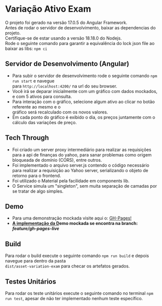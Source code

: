 # Variação Ativo Exam

O projeto foi gerado na versão 17.0.5 do Angular Framework.<br/>
Antes de rodar o servidor de desenvolvimento, baixar as dependencias do projeto.<br/>
Certifique-se de estar usando a versão 18.18.0 do Nodejs.<br/>
Rode o seguinte comando para garantir a equivalência do lock json file ao baixar as libs: `npm ci`

## Servidor de Desenvolvimento (Angular)

+ Para subir o servidor de desenvolvimento rode o seguinte comando `npm run start` e navegue <br> para `http://localhost:4200/` na url do seu browser.<br>
+ Você irá se deparar inicialmente com um gráfico com dados mockados, e com 5 ativos para consulta. <br>
+ Para interação com o gráfico, selecione algum ativo ao clicar no botão referente ao mesmo e o <br >gráfico será recalculado com os novos valores.<br>
+ Em cada ponto do gráfico é exibido o dia, os preços juntamente com o cálculo das variações de preço.

## Tech Through 

+ Foi criado um server proxy intermediário para realizar as requisições para a api de finanças do yahoo, para sanar problemas como origem
bloqueada de domínio (CORS), entre outros. <br>
+ Foi implementado o arquivo server.js contendo o código necessário para realizar a requisição ao Yahoo server, serializando o objeto de retorno 
para o frontend. <br>
+ Foi utilizado o Material pela facilidade em components lib. <br>
+ O Service simula um "singleton", sem muita separação de camadas por se tratar de algo simples.

## Demo

+ Para uma demonstração mockada visite aqui o: <a href="https://perolanegra.github.io/asset-variation-exam/">GH-Pages!<a> <br>
+ <strong>A implementação da Demo mockada se encontra na branch: <span style="font-style: italic; text-decoration: overline;">feature/gh-pages-live</span></strong>

## Build

Para rodar o build execute o seguinte comando `npm run build` e depois navegue para dentro da pasta <br/> `dist/asset-variation-exam` para checar os artefatos gerados.

## Testes Unitários

Para rodar os teste unitários execute o seguinte comando no terminal `npm run test`, apesar de não ter implementado nenhum teste específico.
